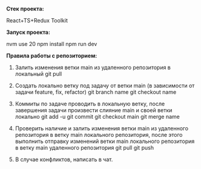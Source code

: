 <b> Стек проекта: </b>

React+TS+Redux Toolkit

<b>Запуск проекта:</b>

nvm use 20
npm install
npm run dev

<b> Правила работы с репозиторием: </b>

1. Залить изменения ветки main из удаленного репозитория в локальный
   git pull

2. Создать локально ветку под задачу от ветки main (в зависимости от задачи feature, fix, refactor)
   git branch name
   git checkout name

3. Коммиты по задаче проводить в локальную ветку, после завершения задачи произвести слияние main и своей ветки локально
   git add -u
   git commit
   git checkout main
   git merge name

4. Проверить наличие и залить изменения ветки main из удаленного репозитория в ветку main локального репозитория, после этого выполнить отправку изменений ветки main локального репозитория в ветку main удаленного репозитория
   git pull
   git push

5. В случае конфликтов, написать в чат.
